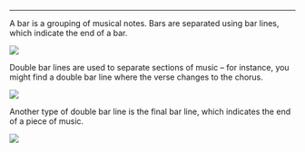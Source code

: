 
---

A bar is a grouping of musical notes. Bars are separated using bar lines, which indicate the end of a bar.

[![](https://www.orangelearn.com/wp-content/uploads/2021/09/OL_Bar_lines_Foundation.png)](https://learn.orangeamps.com/wp-content/uploads/2021/09/OL_Bar_lines_Foundation.png)

Double bar lines are used to separate sections of music – for instance, you might find a double bar line where the verse changes to the chorus.

[![](https://www.orangelearn.com/wp-content/uploads/2021/09/OL_Bar_lines_double_Foundation.png)](https://learn.orangeamps.com/wp-content/uploads/2021/09/OL_Bar_lines_double_Foundation.png)

Another type of double bar line is the final bar line, which indicates the end of a piece of music.

[![](https://www.orangelearn.com/wp-content/uploads/2021/09/OL_Bar_lines_final_Foundation.png)](https://learn.orangeamps.com/wp-content/uploads/2021/09/OL_Bar_lines_final_Foundation.png)

